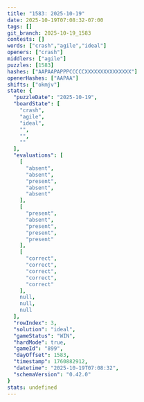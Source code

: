 ```yaml
---
title: "1583: 2025-10-19"
date: 2025-10-19T07:08:32-07:00
tags: []
git_branch: 2025-10-19_1583
contests: []
words: ["crash","agile","ideal"]
openers: ["crash"]
middlers: ["agile"]
puzzles: [1583]
hashes: ["AAPAAPAPPPCCCCCXXXXXXXXXXXXXXX"]
openerHashes: ["AAPAA"]
shifts: ["okmjv"]
state: {
  "puzzleDate": "2025-10-19",
  "boardState": [
    "crash",
    "agile",
    "ideal",
    "",
    "",
    ""
  ],
  "evaluations": [
    [
      "absent",
      "absent",
      "present",
      "absent",
      "absent"
    ],
    [
      "present",
      "absent",
      "present",
      "present",
      "present"
    ],
    [
      "correct",
      "correct",
      "correct",
      "correct",
      "correct"
    ],
    null,
    null,
    null
  ],
  "rowIndex": 3,
  "solution": "ideal",
  "gameStatus": "WIN",
  "hardMode": true,
  "gameId": "899",
  "dayOffset": 1583,
  "timestamp": 1760882912,
  "datetime": "2025-10-19T07:08:32",
  "schemaVersion": "0.42.0"
}
stats: undefined
---
```

<!-- more -->
